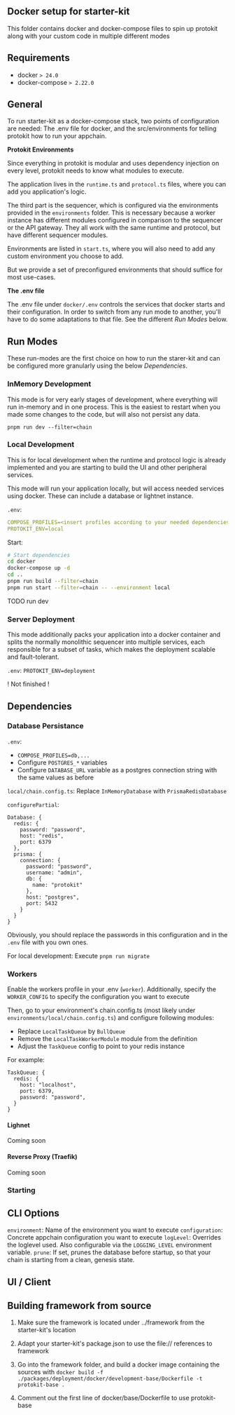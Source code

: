 ## Docker setup for starter-kit

This folder contains docker and docker-compose files to spin up protokit along with your custom code in multiple different modes

## Requirements

- docker `> 24.0`
- docker-compose `> 2.22.0`

## General

To run starter-kit as a docker-compose stack, two points of configuration are needed: 
The .env file for docker, and the src/environments for telling protokit how to run your appchain.

**Protokit Environments**

Since everything in protokit is modular and uses dependency injection on every level, protokit needs to know what modules to execute.

The application lives in the `runtime.ts` and `protocol.ts` files, where you can add you application's logic.

The third part is the sequencer, which is configured via the environments provided in the `environments` folder.
This is necessary because a worker instance has different modules configured in comparison to the sequencer or the API gateway.
They all work with the same runtime and protocol, but have different sequencer modules.

Environments are listed in `start.ts`, where you will also need to add any custom environment you choose to add.

But we provide a set of preconfigured environments that should suffice for most use-cases.

**The .env file**

The .env file under `docker/.env` controls the services that docker starts and their configuration.
In order to switch from any run mode to another, you'll have to do some adaptations to that file. 
See the different *Run Modes* below.

## Run Modes 

These run-modes are the first choice on how to run the starer-kit and can be configured more granularly using the below *Dependencies*.

### InMemory Development

This mode is for very early stages of development, where everything will run in-memory and in one process.
This is the easiest to restart when you made some changes to the code, but will also not persist any data.

`pnpm run dev --filter=chain`

### Local Development 

This is for local development when the runtime and protocol logic is already implemented and you are starting to build the UI and other peripheral services.

This mode will run your application locally, but will access needed services using docker. These can include a database or lightnet instance.

`.env`: 
```yaml
COMPOSE_PROFILES=<insert profiles according to your needed dependencies - remove '*'>
PROTOKIT_ENV=local
```

Start:

```bash
# Start dependencies
cd docker
docker-compose up -d
cd ..
pnpm run build --filter=chain
pnpm run start --filter=chain -- --environment local
```

TODO run dev

### Server Deployment

This mode additionally packs your application into a docker container and splits the normally monolithic sequencer 
into multiple services, each responsible for a subset of tasks, which makes the deployment scalable and fault-tolerant.

`.env`: `PROTOKIT_ENV=deployment`

! Not finished !

## Dependencies

### Database Persistance

`.env`: 
- `COMPOSE_PROFILES=db,...` 
- Configure `POSTGRES_*` variables
- Configure `DATABASE_URL` variable as a postgres connection string with the same values as before

`local/chain.config.ts`:
Replace `InMemoryDatabase` with `PrismaRedisDatabase`

`configurePartial`:
```
Database: {
  redis: {
    password: "password",
    host: "redis",
    port: 6379
  },
  prisma: {
    connection: {
      password: "password",
      username: "admin",
      db: {
        name: "protokit"
      },
      host: "postgres",
      port: 5432
    }
  }
}
```

Obviously, you should replace the passwords in this configuration and in the `.env` file with you own ones.

For local development:
Execute `pnpm run migrate`

### Workers

Enable the workers profile in your .env (`worker`).
Additionally, specify the `WORKER_CONFIG` to specify the configuration you want to execute

Then, go to your environment's chain.config.ts (most likely under `environments/local/chain.config.ts`) and configure following modules:
- Replace `LocalTaskQueue` by `BullQueue`
- Remove the `LocalTaskWorkerModule` module from the definition
- Adjust the `TaskQueue` config to point to your redis instance

For example:
```
TaskQueue: {
  redis: {
    host: "localhost",
    port: 6379,
    password: "password",
  }
}
```

#### Lighnet
Coming soon

#### Reverse Proxy (Traefik)
Coming soon

### Starting

## CLI Options

`environment`: Name of the environment you want to execute
`configuration`: Concrete appchain configuration you want to execute
`logLevel`: Overrides the loglevel used. Also configurable via the `LOGGING_LEVEL` environment variable.
`prune`: If set, prunes the database before startup, so that your chain is starting from a clean, genesis state.

## UI / Client

## Building framework from source

1. Make sure the framework is located under ../framework from the starter-kit's location
2. Adapt your starter-kit's package.json to use the file:// references to framework
3. Go into the framework folder, and build a docker image containing the sources with `docker build -f ./packages/deployment/docker/development-base/Dockerfile -t protokit-base .`

4. Comment out the first line of docker/base/Dockerfile to use protokit-base